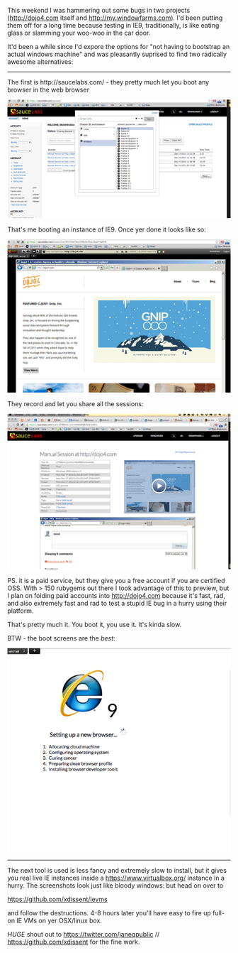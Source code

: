 This weekend I was hammering out some bugs in two projects (http://dojo4.com itself and http://my.windowfarms.com).  I'd been putting them off for a long time because testing in IE9, traditionally, is like eating glass or slamming your woo-woo in the car door.

It'd been a while since I'd expore the options for "not having to bootstrap an actual windows machine" and was pleasantly suprised to find two radically awesome alternatives:

<hr>
The first is http://saucelabs.com/ - they pretty much let you boot any browser in the web browser

![img](assets/screen-shot-2012-12-17-at-9.03.18_PM.png)


That's me booting an instance of IE9.  Once yer done it looks like so:

![img](assets/screen-shot-2012-12-17-at-9.06.14_PM.png)



They record and let you share all the sessions:

![img](assets/screen-shot-2012-12-17-at-9.07.19_PM.png)


PS.  it is a paid service, but they give you a free account if you are certified OSS.  With > 150 rubygems out there I took advantage of this to preview, but I plan on folding paid accounts into http://dojo4.com because it's fast, rad, and also extremely fast and rad to test a stupid IE bug in a hurry using their platform.

That's pretty much it.  You boot it, you use it.  It's kinda slow.  


BTW - the boot screens are the *best*:

![img](assets/screen-shot-2012-12-17-at-9.05.27_PM.png)


<hr>

The next tool is used is less fancy and extremely slow to install, but it gives you real live IE instances inside a https://www.virtualbox.org/ instance in a hurry.  The screenshots look just like bloody windows: but head on over to

https://github.com/xdissent/ievms

and follow the destructions.  4-8 hours later you'll have easy to fire up full-on IE VMs on yer OSX/linux box.

*HUGE* shout out to https://twitter.com/janeqpublic // https://github.com/xdissent for the fine work.

